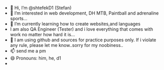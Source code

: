 - 👋 Hi, I’m @shtefekD1 (Stefan)
- 👀 I’m interested in web development, DH MTB, Paintball and adrenaline sports...
- 🌱 I’m currently learning how to create websites,and languages 
- I am also QA Engineer (Tester) and i love everything that comes with work no matter how hard it is...
- 💞️ I am using github and sources for practice purposes only. If i violate any rule, please let me know..sorry for my noobiness.. 
- 📫 send me a pm
- 😄 Pronouns: him, he, d1
- 

<!---
shtefekD1/shtefekD1 is a ✨ special ✨ repository because its `README.md` (this file) appears on your GitHub profile.
You can click the Preview link to take a look at your changes.
--->
